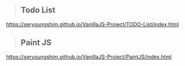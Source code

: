> ## Todo List
<https://seryoungshim.github.io/VanillaJS-Project/TODO-List/index.html>

> ## Paint JS
<https://seryoungshim.github.io/VanillaJS-Project/PaintJS/index.html>
